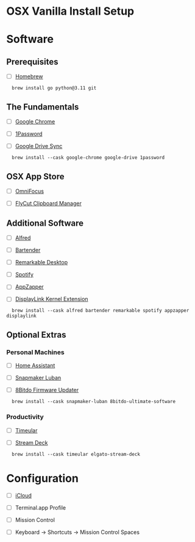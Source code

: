 # OSX Vanilla Install Setup

# Software

## Prerequisites

- [ ] [Homebrew](https://github.com/Homebrew/brew/releases/latest)

```
  brew install go python@3.11 git
```

## The Fundamentals

- [ ] [Google Chrome](https://www.google.com/chrome/)

- [ ] [1Password](https://1password.com/downloads/mac/)

- [ ] [Google Drive Sync](https://www.google.com/drive/download/)

```
  brew install --cask google-chrome google-drive 1password
```

## OSX App Store

- [ ] [OmniFocus](https://itunes.apple.com/ie/app/omnifocus-2/id867299399?mt=12)

- [ ] [FlyCut Clipboard Manager](https://itunes.apple.com/ie/app/flycut-clipboard-manager/id442160987?mt=12)

## Additional Software

- [ ] [Alfred](https://www.alfredapp.com/)

- [ ] [Bartender](https://www.macbartender.com/)

- [ ] [Remarkable Desktop](https://downloads.remarkable.com/)

- [ ] [Spotify](https://www.spotify.com/ie/download/)

- [ ] [AppZapper](https://www.appzapper.com)

- [ ] [DisplayLink Kernel Extension](https://www.synaptics.com/products/displaylink-graphics/downloads)

```
  brew install --cask alfred bartender remarkable spotify appzapper displaylink
```

## Optional Extras

### Personal Machines

- [ ] [Home Assistant](https://apps.apple.com/ie/app/home-assistant/id1099568401)

- [ ] [Snapmaker Luban](https://luban.xyz/)

- [ ] [8Bitdo Firmware Updater](https://support.8bitdo.com/firmware-updater.html)

```
  brew install --cask snapmaker-luban 8bitdo-ultimate-software
```

### Productivity

- [ ] [Timeular](https://timeular.com/download/)

- [ ] [Stream Deck](https://www.elgato.com/us/en/s/downloads)

```
  brew install --cask timeular elgato-stream-deck
```

# Configuration

- [ ] [iCloud](https://www.icloud.com)

- [ ] Terminal.app Profile

- [ ] Mission Control

- [ ] Keyboard -> Shortcuts -> Mission Control Spaces

